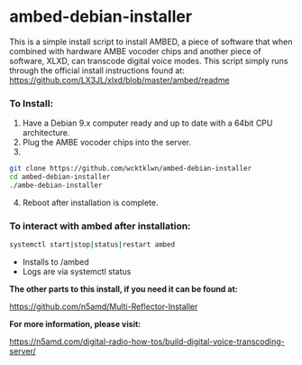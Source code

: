 # ambed-debian-installer
This is a simple install script to install AMBED, a piece of software that when combined with hardware AMBE vocoder chips and another piece of software, XLXD, can transcode digital voice modes. This script simply runs through the official install instructions found at:
https://github.com/LX3JL/xlxd/blob/master/ambed/readme
### To Install:
1. Have a Debian 9.x computer ready and up to date with a 64bit CPU architecture.
2. Plug the AMBE vocoder chips into the server.
3. 
```sh
git clone https://github.com/wcktklwn/ambed-debian-installer
cd ambed-debian-installer
./ambe-debian-installer
```
4. Reboot after installation is complete.

### To interact with ambed after installation:
```sh
systemctl start|stop|status|restart ambed
```
 - Installs to /ambed
 - Logs are via systemctl status


**The other parts to this install, if you need it can be found at:**

https://github.com/n5amd/Multi-Reflector-Installer

**For more information, please visit:**

https://n5amd.com/digital-radio-how-tos/build-digital-voice-transcoding-server/
